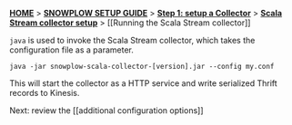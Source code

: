 [**HOME**](Home) > [**SNOWPLOW SETUP GUIDE**](Setting-up-Snowplow) > [**Step 1: setup a Collector**](Setting-up-a-Collector) > [**Scala Stream collector setup**](setting-up-the-Scala-Stream-collector) > [[Running the Scala Stream collector]]

`java` is used to invoke the Scala Stream collector,
which takes the configuration file as a parameter.

    java -jar snowplow-scala-collector-[version].jar --config my.conf

This will start the collector as a HTTP service and write serialized
Thrift records to Kinesis.

Next: review the [[additional configuration options]]
